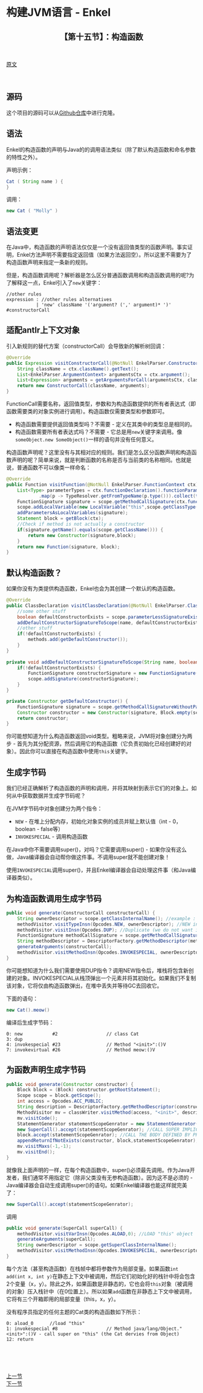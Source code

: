 # 构建JVM语言 - Enkel

<h2 align="center">【第十五节】：构造函数</h2>

</br>

[原文](http://jakubdziworski.github.io/enkel/2016/05/07/enkel_15_constructors.html)

</br>

## 源码

这个项目的源码可以从[Github仓库](https://github.com/JakubDziworski/Enkel-JVM-language)中进行克隆。

## 语法

Enkel的构造函数的声明与Java的的调用语法类似（除了默认构造函数和命名参数的特性之外）。

声明示例：

```groovy
Cat ( String name ) {
}
```

调用：

```groovy
new Cat ( "Molly" )
```

## 语法变更

在Java中，构造函数的声明语法仅仅是一个没有返回值类型的函数声明。事实证明，Enkel方法声明不需要指定返回值（如果方法返回空）。所以这里不需要为了构造函数声明来指定一条新的规则。

但是，构造函数调用呢？解析器是怎么区分普通函数调用和构造函数调用的呢?为了解释这一点，Enkel引入了`new`关键字：

```antlr
//other rules
expression : //other rules alternatives
           | 'new' className '('argument? (',' argument)* ')' #constructorCall
```

## 适配antlr上下文对象

引入新规则的替代方案（constructorCall）会导致新的解析树回调：

```java
@Override
public Expression visitConstructorCall(@NotNull EnkelParser.ConstructorCallContext ctx) {
    String className = ctx.className().getText();
    List<EnkelParser.ArgumentContext> argumentsCtx = ctx.argument();
    List<Expression> arguments = getArgumentsForCall(argumentsCtx, className);
    return new ConstructorCall(className, arguments);
}
```

FunctionCall需要名称，返回值类型，参数和为构造函数提供的所有者表达式（即函数需要类的对象实例进行调用）。构造函数仅需要类型和参数即可。

- 构造函数需要提供返回值类型吗？不需要 - 定义在其类中的类型总是相同的。
- 构造函数需要所有者表达式吗？不需要 - 它总是用`new`关键字来调用。像`someObject.new SomeObject()`一样的语句并没有任何意义。

构造函数声明呢？这里没有与其相对应的规则。我们是怎么区分函数声明和构造函数声明的呢？简单来说，就是判断函数的名称是否与当前类的名称相同。也就是说，普通函数不可以像类一样命名：

```java
@Override
public Function visitFunction(@NotNull EnkelParser.FunctionContext ctx) {
    List<Type> parameterTypes = ctx.functionDeclaration().functionParameter().stream()
            .map(p -> TypeResolver.getFromTypeName(p.type())).collect(toList());
    FunctionSignature signature = scope.getMethodCallSignature(ctx.functionDeclaration().functionName().getText(),parameterTypes);
    scope.addLocalVariable(new LocalVariable("this",scope.getClassType()));
    addParametersAsLocalVariables(signature);
    Statement block = getBlock(ctx);
    //Check if method is not actually a constructor
    if(signature.getName().equals(scope.getClassName())) {
        return new Constructor(signature,block);
    }
    return new Function(signature, block);
}
```

## 默认构造函数？

如果你没有为类提供构造函数，Enkel也会为其创建一个默认的构造函数。

```java
@Override
public ClassDeclaration visitClassDeclaration(@NotNull EnkelParser.ClassDeclarationContext ctx) {
    //some other stuff
    boolean defaultConstructorExists = scope.parameterLessSignatureExists(className);
    addDefaultConstructorSignatureToScope(name, defaultConstructorExists);
    //other stuff
    if(!defaultConstructorExists) {
        methods.add(getDefaultConstructor());
    }
}
        
private void addDefaultConstructorSignatureToScope(String name, boolean defaultConstructorExists) {
    if(!defaultConstructorExists) {
        FunctionSignature constructorSignature = new FunctionSignature(name, Collections.emptyList(), BultInType.VOID);
        scope.addSignature(constructorSignature);
    }
}

private Constructor getDefaultConstructor() {
    FunctionSignature signature = scope.getMethodCallSignatureWithoutParameters(scope.getClassName());
    Constructor constructor = new Constructor(signature, Block.empty(scope));
    return constructor;
}
```

你可能想知道为什么构造函数返回void类型。粗略来说，JVM将对象创建分为两步 - 首先为其分配资源，然后调用它的构造函数（它负责初始化已经创建好的对象）。因此你可以直接在构造函数中使用`this`关键字。

## 生成字节码

我们已经正确解析了构造函数的声明和调用，并将其映射到表示它们的对象上。如何从中获取数据并生成字节码呢？

在JVM字节码中对象创建分为两个指令：

- `NEW` - 在堆上分配内存，初始化对象实例的成员并赋上默认值（int - 0，boolean - false等）
- `INVOKESPECIAL` - 调用构造函数

在Java中你不需要调用super()，对吗？它需要调用super() - 如果你没有这么做，Java编译器会自动帮你做这件事。不调用super就不能创建对象！

使用`INVOKESPECIAL`调用super()，并且Enkel编译器会自动处理这件事（和Java编译器类似）。

## 为构造函数调用生成字节码

```java
public void generate(ConstructorCall constructorCall) {
    String ownerDescriptor = scope.getClassInternalName(); //example : java/lang/String
    methodVisitor.visitTypeInsn(Opcodes.NEW, ownerDescriptor); //NEW instruction takes object decriptor as an input
    methodVisitor.visitInsn(Opcodes.DUP); //Duplicate (we do not want invokespecial to "eat" our brand new object
    FunctionSignature methodCallSignature = scope.getMethodCallSignature(constructorCall.getIdentifier(),constructorCall.getArguments());
    String methodDescriptor = DescriptorFactory.getMethodDescriptor(methodCallSignature);
    generateArguments(constructorCall);
    methodVisitor.visitMethodInsn(Opcodes.INVOKESPECIAL, ownerDescriptor, "<init>", methodDescriptor, false);
}
```

你可能想知道为什么我们需要使用DUP指令？调用NEW指令后，堆栈将包含新创建的对象。INVOKESPECIAL从栈顶弹出一个元素并将其初始化。如果我们不复制该对象，它将仅由构造函数弹出，在堆中丢失并等待GC去回收它。

下面的语句：

```groovy
new Cat().meow()
```

编译后生成字节码：

```shell
0: new           #2                  // class Cat
3: dup
4: invokespecial #23                 // Method "<init>":()V
7: invokevirtual #26                 // Method meow:()V
```

## 为函数声明生成字节码

```java
public void generate(Constructor constructor) {
    Block block = (Block) constructor.getRootStatement();
    Scope scope = block.getScope();
    int access = Opcodes.ACC_PUBLIC;
    String description = DescriptorFactory.getMethodDescriptor(constructor);
    MethodVisitor mv = classWriter.visitMethod(access, "<init>", description, null, null);
    mv.visitCode();
    StatementGenerator statementScopeGenrator = new StatementGenerator(mv,scope);
    new SuperCall().accept(statementScopeGenrator); //CALL SUPER IMPLICITILY BEFORE BODY ITSELF
    block.accept(statementScopeGenrator); //CALL THE BODY DEFINED BY PROGRAMMER
    appendReturnIfNotExists(constructor, block,statementScopeGenrator);
    mv.visitMaxs(-1,-1);
    mv.visitEnd();
}
```

就像我上面声明的一样，在每个构造函数中，super()必须最先调用。作为Java开发者，我们通常不用指定它（除非父类没有无参构造函数）。因为这不是必须的 - Java编译器会自动生成调用super()的语句。如果Enkel编译器也能这样就完美了：

```java
new SuperCall().accept(statementScopeGenrator); 
```

调用

```java
public void generate(SuperCall superCall) {
    methodVisitor.visitVarInsn(Opcodes.ALOAD,0); //LOAD "this" object
    generateArguments(superCall);
    String ownerDescriptor = scope.getSuperClassInternalName();
    methodVisitor.visitMethodInsn(Opcodes.INVOKESPECIAL, ownerDescriptor, "<init>", "()V" , false);
}
```

每个方法（甚至构造函数）在栈帧中都将参数作为局部变量。如果函数`int add(int x, int y)`在静态上下文中被调用，然后它们初始化好的栈针中将会包含2个变量（x，y）。除此之外，如果函数是非静态的，它也会将`this`对象（被调用的对象）压入栈针中（在0位置上）。所以如果`add`函数在非静态上下文中被调用，它将有三个开箱即用的局部变量（this，x，y）。

没有程序员指定的任何主题的Cat类的构造函数如下所示：

```shell
0: aload_0      //load "this"
1: invokespecial #8                  // Method java/lang/Object."<init>":()V - call super on "this" (the Cat dervies from Object)
12: return
```


</br></br></br>

<div align="left"><a href="./13-处理其他原子类型.md">上一节</a></div>

<div align="left"><a href="./14-构造函数.md">下一节</a></div>